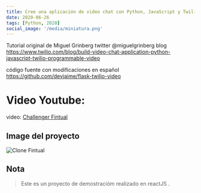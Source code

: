 ```yaml
---
title: Cree una aplicación de video chat con Python, JavaScript y Twilio
date: 2020-06-26
tags: [Python, 2020]
social_image: '/media/miniatura.png'
---
```


Tutorial original  de Miguel Grinberg twitter @miguelgrinberg
blog 
https://www.twilio.com/blog/build-video-chat-application-python-javascript-twilio-programmable-video

código fuente con modificaciones en español
https://github.com/devjaime/flask-twilio-video

# Video Youtube:

video: [Challenger Fintual](https://www.youtube.com/embed/NeuZjfT3UmM)


## Image del proyecto

![Clone Fintual](/media/miniatura.png)


## Nota

> Este es un proyecto de demostracióm realizado en reactJS .
